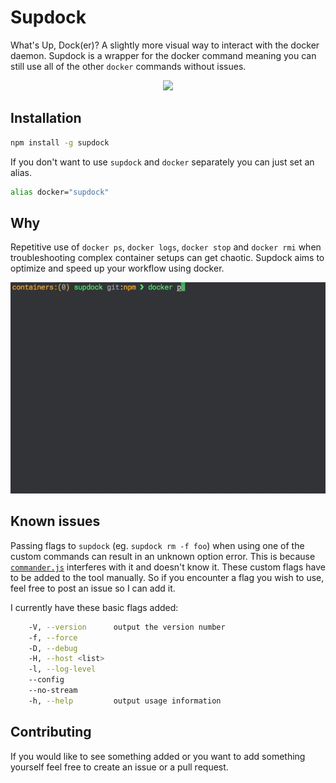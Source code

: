 # Supdock
What's Up, Dock(er)? A slightly more visual way to interact with the docker daemon. Supdock is a wrapper for the docker command meaning you can still use all of the other `docker` commands without issues.

<p align="center">
<img src="https://i.imgur.com/ATV0nP7.png" width="250">

## Installation
```bash
npm install -g supdock
```

If you don't want to use `supdock` and `docker` separately you can just set an alias.

```bash
alias docker="supdock"
```

## Why
Repetitive use of `docker ps`, `docker logs`, `docker stop` and `docker rmi` when troubleshooting  complex container setups can get chaotic. Supdock aims to optimize and speed up your workflow using docker.

![](./img/usage.gif)

## Known issues
Passing flags to `supdock` (eg. `supdock rm -f foo`) when using one of the custom commands can result in an unknown option error. This is because [`commander.js`](https://www.npmjs.com/package/commander) interferes with it and doesn't know it. These custom flags have to be added to the tool manually. So if you encounter a flag you wish to use, feel free to post an issue so I can add it.

I currently have these basic flags added:  
```bash
    -V, --version      output the version number
    -f, --force        
    -D, --debug        
    -H, --host <list>  
    -l, --log-level    
    --config           
    --no-stream        
    -h, --help         output usage information
```

## Contributing
If you would like to see something added or you want to add something yourself feel free to create an issue or a pull request.
